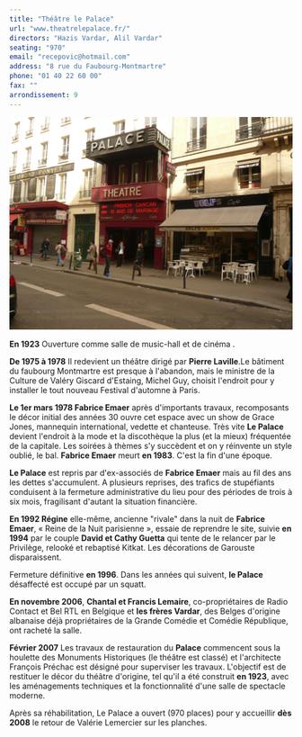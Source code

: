 ```yaml
---
title: "Théâtre le Palace"
url: "www.theatrelepalace.fr/"
directors: "Hazis Vardar, Alil Vardar"
seating: "970"
email: "recepovic@hotmail.com"
address: "8 rue du Faubourg-Montmartre"
phone: "01 40 22 60 00"
fax: ""
arrondissement: 9
---
```


![Théâtre le Palace](../images/9eme/theatre-le-palace/theatre-le-palace-1.jpg)

**En 1923** Ouverture comme salle de music-hall et de cinéma .

**De 1975 à 1978** Il redevient un théâtre dirigé par **Pierre Laville**.Le bâtiment du faubourg Montmartre est presque à l'abandon, mais le ministre de la Culture de Valéry Giscard d'Estaing, Michel Guy, choisit l'endroit pour y installer le tout nouveau Festival d'automne à Paris.

**Le 1er mars 1978 Fabrice Emaer** après d'importants travaux, recomposants le décor initial des années 30 ouvre cet espace avec un show de Grace Jones, mannequin international, vedette et chanteuse. Très vite **Le Palace** devient l'endroit à la mode et la discothèque la plus (et la mieux) fréquentée de la capitale. Les soirées à thèmes s'y succèdent et on y réinvente un style oublié, le bal. **Fabrice Emaer** meurt **en 1983**. C'est la fin d'une époque.

**Le Palace** est repris par d'ex-associés de **Fabrice Emaer** mais au fil des ans les dettes s'accumulent. A plusieurs reprises, des trafics de stupéfiants conduisent à la fermeture administrative du lieu pour des périodes de trois à six mois, fragilisant d'autant la situation financière.

**En 1992 Régine** elle-même, ancienne "rivale" dans la nuit de **Fabrice Emaer**, « Reine de la Nuit parisienne », essaie de reprendre le site, suivie **en 1994** par le couple **David et Cathy Guetta** qui tente de le relancer par le Privilège, relooké et rebaptisé Kitkat. Les décorations de Garouste disparaissent.

Fermeture définitive **en  1996**. Dans les années qui suivent, **le Palace** désaffecté est occupé par un squatt. 

**En novembre 2006**, **Chantal et Francis Lemaire**, co-propriétaires de Radio Contact et Bel RTL en Belgique et **les frères Vardar**, des Belges d'origine albanaise déjà propriétaires de la Grande Comédie et Comédie République, ont racheté la salle.

**Février 2007** Les travaux de restauration du **Palace** commencent sous la houlette des Monuments Historiques (le théâtre est classé) et l'architecte François Préchac est désigné pour superviser les travaux. L'objectif est de restituer le décor du théâtre d'origine, tel qu'il a été construit **en 1923**, avec les aménagements techniques et la fonctionnalité d'une salle de spectacle moderne. 

Après sa réhabilitation, Le Palace a ouvert (970 places) pour y accueillir **dès 2008** le retour de Valérie Lemercier sur les planches.
